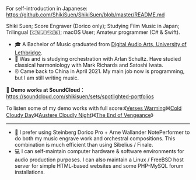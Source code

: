 For self-introduction in Japanese: https://github.com/ShikiSuen/ShikiSuen/blob/master/README.md

Shiki Suen; Score Engraver (Dorico only); Studying Film Music in Japan; Trilingual (🇨🇳🇯🇵🇬🇧); macOS User; Amateur programmer (C# & Swift).<br />
- 🎓 A Bachelor of Music graduated from [Digital Audio Arts, University of Lethbridge](https://www.uleth.ca/fine-arts/programs-and-courses/programs/bmus-digital-audio-arts).
- 🏫 Was and is studying orchestration with Arlan Schultz. Have studied classical harmoniology with Mark Richards and Satoshi Iwata.
- ⏰ Came back to China in April 2021. My main job now is programming, but I am still writing music.

🎼 **Demo works at SoundCloud**：https://soundcloud.com/shikisuen/sets/spotlighted-portfolios

To listen some of my demo works with full score:《[Verses Warming](https://vimeo.com/447508534)》《[Cold Cloudy Day](https://vimeo.com/447506548)》《[Austere Cloudly Night](https://vimeo.com/441541434)》《[The End of Vengeance](https://vimeo.com/447509078)》

------

- 🎼 I prefer using Steinberg Dorico Pro + Arne Wallander NotePerformer to do both my music engrave work and orchestral compositions. This combination is much efficient than using Sibelius / Finale.
- 💻 I can self-maintain computer hardware & software environments for audio production purposes. I can also maintain a Linux / FreeBSD host server for simple HTML-based websites and some PHP-MySQL forum installations.

